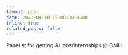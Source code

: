 ```yaml
---
layout: post
date: 2023-04-18 12:00:00-0500
inline: true
related_posts: false
---
```


Panelist for getting AI jobs/internships @ CMU
